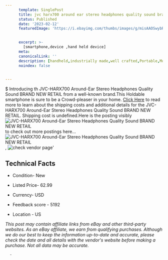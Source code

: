 ```yaml
---
      template: SinglePost
      title: jvc harx700 around ear stereo headphones quality sound brand new retail
      status: Published
      date: '2023-02-12'
      featuredImage: 'https://i.ebayimg.com/thumbs/images/g/misAAOSwybRiNgFZ/s-l225.jpg'
       

      excerpt: >-
        [smartphone,device ,hand held device]
      meta:
      canonicalLink: ''
      description: [handheld,industrially made,well crafted,Portable,Mobile,Compact,Convenient,Lightweight,Maneuverable,Man-portable,Miniature,Carriable,Hand-held,Light,Holdable,Transportable,Mobile device,Pocket-sized,On-the-go,Wireless,Cordless,Compact size,Convenient size, smartphone,device ,hand held device]
      noindex: false
      

---
```

$
      Introducing th JVC-HARX700 Around-Ear Stereo Headphones Quality Sound BRAND NEW RETAIL from a well-known brand.This Holdable smartphone is sure to be a Crowd-pleaser in your home. [Click Here](https://www.ebay.com/itm/275132499573?hash=item400f2cc675%3Ag%3AmisAAOSwybRiNgFZ&mkevt=1&mkcid=1&mkrid=711-53200-19255-0&campid=%253CePNCampaignId%253E&customid=%253CreferenceId%253E&toolid=10049) to read more to learn about the shipping costs and additional details for the JVC-HARX700 Around-Ear Stereo Headphones Quality Sound BRAND NEW RETAIL. Shipping cost is undefined.Here is the posting visibly ![JVC-HARX700 Around-Ear Stereo Headphones Quality Sound BRAND NEW RETAIL](https://i.ebayimg.com/thumbs/images/g/misAAOSwybRiNgFZ/s-l225.jpg) to check out more postings here... ![JVC-HARX700 Around-Ear Stereo Headphones Quality Sound BRAND NEW RETAIL](https://i.ebayimg.com/images/g/misAAOSwybRiNgFZ/s-l1600.jpg), ![check vendor page](https://origin-galleryplus.ebayimg.com/ws/web/275132499573_2_0_1/225x225.jpg,https://origin-galleryplus.ebayimg.com/ws/web/275132499573_3_0_1/225x225.jpg,https://origin-galleryplus.ebayimg.com/ws/web/275132499573_4_0_1/225x225.jpg,https://origin-galleryplus.ebayimg.com/ws/web/275132499573_5_0_1/225x225.jpg)'

      

 ## Technical Facts 



     
      

 - Condition- New 


      

 - Listed Price- 62.99 


      

 - Currency- USD 


      

 - Feedback score - 5192 


      

 - Location - US 


      
      

 *_This post may contain affiliate links from eBay and other third-party websites. As an eBay affiliate, we earn from qualifying purchases. Although we do our best to keep the information up-to-date and accurate, please check the date and all details with the vendor's website before making a purchase. Not all data may be accurate._*




      -
